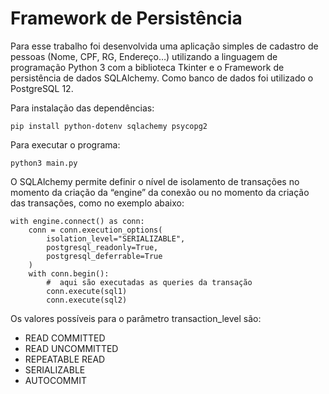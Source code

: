 # Framework de Persistência

Para esse trabalho foi desenvolvida uma aplicação simples de cadastro de pessoas (Nome, CPF, RG, Endereço…) utilizando a linguagem de programação Python 3 com a biblioteca Tkinter e o Framework de persistência de dados SQLAlchemy. Como banco de dados foi utilizado o PostgreSQL 12.

Para instalação das dependências:

    pip install python-dotenv sqlachemy psycopg2
    
Para executar o programa:

    python3 main.py

O SQLAlchemy permite definir o nível de isolamento de transações no momento da criação da “engine” da conexão ou no momento da criação das transações, como no exemplo abaixo:

    with engine.connect() as conn:
        conn = conn.execution_options(
            isolation_level="SERIALIZABLE",
            postgresql_readonly=True,
            postgresql_deferrable=True
        )	
        with conn.begin():
            #  aqui são executadas as queries da transação
            conn.execute(sql1)
            conn.execute(sql2)

Os valores possíveis para o parâmetro transaction_level são:
- READ COMMITTED
- READ UNCOMMITTED
- REPEATABLE READ
- SERIALIZABLE
- AUTOCOMMIT

